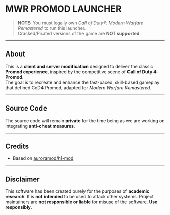 <!--
[![Website](https://img.shields.io/badge/website-yourdomain.com-blue?style=flat-square&logo=google-chrome)](https://yourdomain.com)
[![Discord](https://img.shields.io/discord/yourserverid?label=Discord&logo=discord&style=flat-square)](https://discord.gg/yourinvitelink)
-->

# MWR PROMOD LAUNCHER

> **NOTE:** You must legally own *Call of Duty®: Modern Warfare Remastered* to run this launcher.  
> Cracked/Pirated versions of the game are **NOT supported**.

---

## About

This is a **client and server modification** designed to deliver the classic **Promod experience**, inspired by the competitive scene of **Call of Duty 4: Promod**.  
The goal is to recreate and enhance the fast-paced, skill-based gameplay that defined CoD4 Promod, adapted for *Modern Warfare Remastered*.

---

## Source Code

The source code will remain **private** for the time being as we are working on integrating **anti-cheat measures**. 

---

## Credits

- Based on [auroramod/h1-mod](https://github.com/auroramod/h1-mod)

---

## Disclaimer

This software has been created purely for the purposes of **academic research**. It is **not intended** to be used to attack other systems.  Project maintainers are **not responsible or liable** for misuse of the software.  **Use responsibly.**

